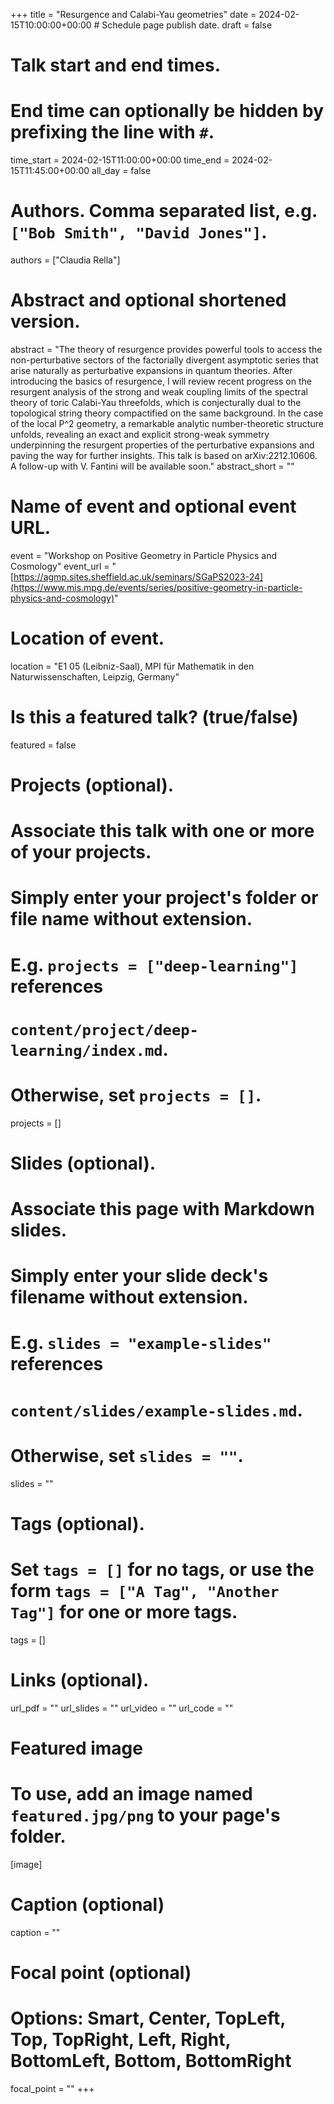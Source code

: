 +++
title = "Resurgence and Calabi-Yau geometries"
date = 2024-02-15T10:00:00+00:00  # Schedule page publish date.
draft = false

# Talk start and end times.
#   End time can optionally be hidden by prefixing the line with `#`.
time_start = 2024-02-15T11:00:00+00:00
time_end = 2024-02-15T11:45:00+00:00
all_day = false

# Authors. Comma separated list, e.g. `["Bob Smith", "David Jones"]`.
authors = ["Claudia Rella"]

# Abstract and optional shortened version.
abstract = "The theory of resurgence provides powerful tools to access the non-perturbative sectors of the factorially divergent asymptotic series that arise naturally as perturbative expansions in quantum theories. After introducing the basics of resurgence, I will review recent progress on the resurgent analysis of the strong and weak coupling limits of the spectral theory of toric Calabi-Yau threefolds, which is conjecturally dual to the topological string theory compactified on the same background. In the case of the local P^2 geometry, a remarkable analytic number-theoretic structure unfolds, revealing an exact and explicit strong-weak symmetry underpinning the resurgent properties of the perturbative expansions and paving the way for further insights. This talk is based on arXiv:2212.10606. A follow-up with V. Fantini will be available soon."
abstract_short = ""

# Name of event and optional event URL.
event = "Workshop on Positive Geometry in Particle Physics and Cosmology"
event_url = "[https://agmp.sites.sheffield.ac.uk/seminars/SGaPS2023-24](https://www.mis.mpg.de/events/series/positive-geometry-in-particle-physics-and-cosmology)"

# Location of event.
location = "E1 05 (Leibniz-Saal), MPI für Mathematik in den Naturwissenschaften, Leipzig, Germany"

# Is this a featured talk? (true/false)
featured = false

# Projects (optional).
#   Associate this talk with one or more of your projects.
#   Simply enter your project's folder or file name without extension.
#   E.g. `projects = ["deep-learning"]` references 
#   `content/project/deep-learning/index.md`.
#   Otherwise, set `projects = []`.
projects = []

# Slides (optional).
#   Associate this page with Markdown slides.
#   Simply enter your slide deck's filename without extension.
#   E.g. `slides = "example-slides"` references 
#   `content/slides/example-slides.md`.
#   Otherwise, set `slides = ""`.
slides = ""

# Tags (optional).
#   Set `tags = []` for no tags, or use the form `tags = ["A Tag", "Another Tag"]` for one or more tags.
tags = []

# Links (optional).
url_pdf = ""
url_slides = ""
url_video = ""
url_code = ""

# Featured image
# To use, add an image named `featured.jpg/png` to your page's folder. 
[image]
  # Caption (optional)
  caption = ""

  # Focal point (optional)
  # Options: Smart, Center, TopLeft, Top, TopRight, Left, Right, BottomLeft, Bottom, BottomRight
  focal_point = ""
+++
